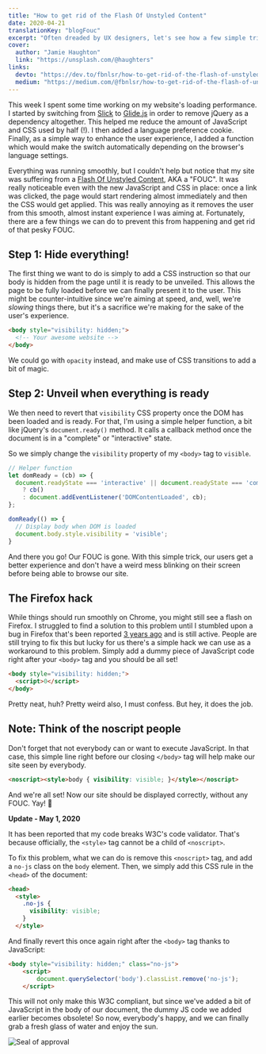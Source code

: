 ```yaml
---
title: "How to get rid of the Flash Of Unstyled Content"
date: 2020-04-21
translationKey: "blogFouc"
excerpt: "Often dreaded by UX designers, let's see how a few simple tricks can help us get rid of this nuisance that is the Flash Of Unstyled Content."
cover:
  author: "Jamie Haughton"
  link: "https://unsplash.com/@haughters"
links:
  devto: "https://dev.to/fbnlsr/how-to-get-rid-of-the-flash-of-unstyled-content-5e7"
  medium: "https://medium.com/@fbnlsr/how-to-get-rid-of-the-flash-of-unstyled-content-d6b79bf5d75f"
---
```

This week I spent some time working on my website's loading performance. I started by switching from [Slick](https://kenwheeler.github.io/slick/) to [Glide.js](https://glidejs.com/) in order to remove jQuery as a dependency altogether. This helped me reduce the amount of JavaScript and CSS used by half (!). I then added a language preference cookie. Finally, as a simple way to enhance the user experience, I added a function which would make the switch automatically depending on the browser's language settings.

Everything was running smoothly, but I couldn't help but notice that my site was suffering from a [Flash Of Unstyled Content](https://en.wikipedia.org/wiki/Flash_of_unstyled_content), AKA a "FOUC". It was really noticeable even with the new JavaScript and CSS in place: once a link was clicked, the page would start rendering almost immediately and then the CSS would get applied. This was really annoying as it removes the user from this smooth, almost instant experience I was aiming at. Fortunately, there are a few things we can do to prevent this from happening and get rid of that pesky FOUC.

## Step 1: Hide everything!

The first thing we want to do is simply to add a CSS instruction so that our body is hidden from the page until it is ready to be unveiled. This allows the page to be fully loaded before we can finally present it to the user. This might be counter-intuitive since we're aiming at speed, and, well, we're *slowing* things there, but it's a sacrifice we're making for the sake of the user's experience.

```html
<body style="visibility: hidden;">
  <!-- Your awesome website -->
</body>
```

We could go with `opacity` instead, and make use of CSS transitions to add a bit of magic.

## Step 2: Unveil when everything is ready

We then need to revert that `visibility` CSS property once the DOM has been loaded and is ready. For that, I'm using a simple helper function, a bit like jQuery's `document.ready()` method. It calls a callback method once the document is in a "complete" or "interactive" state.

So we simply change the `visibility` property of my `<body>` tag to `visible`.

```js
// Helper function
let domReady = (cb) => {
  document.readyState === 'interactive' || document.readyState === 'complete'
    ? cb()
    : document.addEventListener('DOMContentLoaded', cb);
};

domReady(() => {
  // Display body when DOM is loaded
  document.body.style.visibility = 'visible';
}
```

And there you go! Our FOUC is gone. With this simple trick, our users get a better experience and don't have a weird mess blinking on their screen before being able to browse our site.

## The Firefox hack

While things should run smoothly on Chrome, you might still see a flash on Firefox. I struggled to find a solution to this problem until I stumbled upon a bug in Firefox that's been reported [3 years ago](https://bugzilla.mozilla.org/show_bug.cgi?id=1404468) and is still active. People are still trying to fix this but lucky for us there's a simple hack we can use as a workaround to this problem. Simply add a dummy piece of JavaScript code right after your `<body>` tag and you should be all set!

```html
<body style="visibility: hidden;">
  <script>0</script>
</body>
```

Pretty neat, huh? Pretty weird also, I must confess. But hey, it does the job.

## Note: Think of the noscript people

Don't forget that not everybody can or want to execute JavaScript. In that case, this simple line right before our closing `</body>` tag will help make our site seen by everybody.

```html
<noscript><style>body { visibility: visible; }</style></noscript>
```

And we're all set! Now our site should be displayed correctly, without any FOUC. Yay! 🎉

**Update - May 1, 2020**

It has been reported that my code breaks W3C's code validator. That's because officially, the `<style>` tag cannot be a child of `<noscript>`.

To fix this problem, what we can do is remove this `<noscript>` tag, and add a `no-js` class on the `body` element. Then, we simply add this CSS rule in the `<head>` of the document:

```html
<head>
  <style>
    .no-js {
      visibility: visible;
    }
  </style>
```

And finally revert this once again right after the `<body>` tag thanks to JavaScript:

```html
<body style="visibility: hidden;" class="no-js">
    <script>
        document.querySelector('body').classList.remove('no-js');
    </script>
```

This will not only make this W3C compliant, but since we've added a bit of JavaScript in the body of our document, the dummy JS code we added earlier becomes obsolete! So now, everybody's happy, and we can finally grab a fresh glass of water and enjoy the sun.

![Seal of approval](/img/blog/2020-04-21/sealofapproval.jpg)
